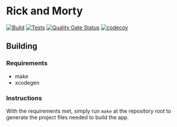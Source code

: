 # Rick and Morty

[![Build](https://github.com/vcoutasso/Rick-and-Morty/actions/workflows/build.yml/badge.svg)](https://github.com/vcoutasso/Rick-and-Morty/actions/workflows/build.yml)
[![Tests](https://github.com/vcoutasso/Rick-and-Morty/actions/workflows/tests.yml/badge.svg)](https://github.com/vcoutasso/Rick-and-Morty/actions/workflows/tests.yml)
[![Quality Gate Status](https://sonarcloud.io/api/project_badges/measure?project=vcoutasso_Rick-and-Morty&metric=alert_status)](https://sonarcloud.io/dashboard?id=vcoutasso_Rick-and-Morty)
[![codecov](https://codecov.io/gh/vcoutasso/Rick-and-Morty/branch/develop/graph/badge.svg?token=GDMRBCWVWZ)](https://codecov.io/gh/vcoutasso/Rick-and-Morty)

## Building

### Requirements

- make
- xcodegen

### Instructions

With the requirements met, simply run `make` at the repository root to generate the project files needed to build the app.
